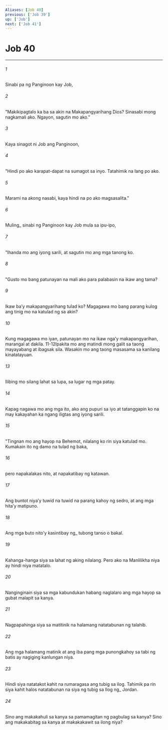 ```yaml
---
Aliases: [Job 40]
previous: ['Job 39']
up: ['Job']
next: ['Job 41']
---
```

# Job 40

***






















###### 1 










Sinabi pa ng Panginoon kay Job, 





















###### 2 










"Makikipagtalo ka ba sa akin na Makapangyarihang Dios? Sinasabi mong nagkamali ako. Ngayon, sagutin mo ako." 





















###### 3 










Kaya sinagot ni Job ang Panginoon, 





















###### 4 










"Hindi po ako karapat-dapat na sumagot sa inyo. Tatahimik na lang po ako. 





















###### 5 










Marami na akong nasabi, kaya hindi na po ako magsasalita." 





















###### 6 










Muling_ sinabi ng Panginoon kay Job mula sa ipu-ipo, 





















###### 7 










"Ihanda mo ang iyong sarili, at sagutin mo ang mga tanong ko. 





















###### 8 










"Gusto mo bang patunayan na mali ako para palabasin na ikaw ang tama? 





















###### 9 










Ikaw baʼy makapangyarihang tulad ko? Magagawa mo bang parang kulog ang tinig mo na katulad ng sa akin? 





















###### 10 










Kung magagawa mo iyan, patunayan mo na ikaw ngaʼy makapangyarihan, marangal at dakila. 11-12Ipakita mo ang matindi mong galit sa taong mayayabang at ibagsak sila. Wasakin mo ang taong masasama sa kanilang kinatatayuan. 





















###### 13 










Ilibing mo silang lahat sa lupa, sa lugar ng mga patay. 





















###### 14 










Kapag nagawa mo ang mga ito, ako ang pupuri sa iyo at tatanggapin ko na may kakayahan ka ngang iligtas ang iyong sarili. 





















###### 15 










"Tingnan mo ang hayop na Behemot, nilalang ko rin siya katulad mo. Kumakain ito ng damo na tulad ng baka, 





















###### 16 










pero napakalakas nito, at napakatibay ng katawan. 





















###### 17 










Ang buntot niyaʼy tuwid na tuwid na parang kahoy ng sedro, at ang mga hitaʼy matipuno. 





















###### 18 










Ang mga buto nitoʼy kasintibay ng_ tubong tanso o bakal. 





















###### 19 










Kahanga-hanga siya sa lahat ng aking nilalang. Pero ako na Manlilikha niya ay hindi niya matatalo. 





















###### 20 










Nanginginain siya sa mga kabundukan habang naglalaro ang mga hayop sa gubat malapit sa kanya. 





















###### 21 










Nagpapahinga siya sa matitinik na halamang natatabunan ng talahib. 





















###### 22 










Ang mga halamang matinik at ang iba pang mga punongkahoy sa tabi ng batis ay nagiging kanlungan niya. 





















###### 23 










Hindi siya natatakot kahit na rumaragasa ang tubig sa ilog. Tahimik pa rin siya kahit halos natatabunan na siya ng tubig sa Ilog ng_ Jordan. 





















###### 24 










Sino ang makakahuli sa kanya sa pamamagitan ng pagbulag sa kanya? Sino ang makakabitag sa kanya at makakakawit sa ilong niya?
